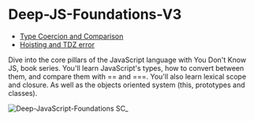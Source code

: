 # Deep-JS-Foundations-V3

- [Type Coercion and Comparison](coercion.md)
- [Hoisting and TDZ error](hoisting.md)


Dive into the core pillars of the JavaScript language with You Don't Know JS, book series. You'll learn JavaScript's types, how to convert between them, and compare them with == and ===. You'll also learn lexical scope and closure. As well as the objects oriented system (this, prototypes and classes).

![Deep-JavaScript-Foundations SC_](https://github.com/saidali-ibn-zafar/Deep-JS-Foundations-V3/assets/120341849/b1d5aad3-5d0b-45d3-bb28-03581507d285)
